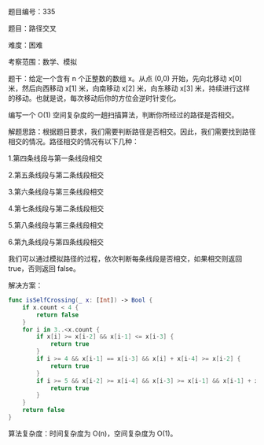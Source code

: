 题目编号：335

题目：路径交叉

难度：困难

考察范围：数学、模拟

题干：给定一个含有 n 个正整数的数组 x。从点 (0,0) 开始，先向北移动 x[0] 米，然后向西移动 x[1] 米，向南移动 x[2] 米，向东移动 x[3] 米，持续进行这样的移动。也就是说，每次移动后你的方位会逆时针变化。

编写一个 O(1) 空间复杂度的一趟扫描算法，判断你所经过的路径是否相交。

解题思路：根据题目要求，我们需要判断路径是否相交。因此，我们需要找到路径相交的情况。路径相交的情况有以下几种：

1.第四条线段与第一条线段相交

2.第五条线段与第二条线段相交

3.第六条线段与第三条线段相交

4.第七条线段与第二条线段相交

5.第八条线段与第三条线段相交

6.第九条线段与第四条线段相交

我们可以通过模拟路径的过程，依次判断每条线段是否相交，如果相交则返回 true，否则返回 false。

解决方案：

```swift
func isSelfCrossing(_ x: [Int]) -> Bool {
    if x.count < 4 {
        return false
    }
    for i in 3..<x.count {
        if x[i] >= x[i-2] && x[i-1] <= x[i-3] {
            return true
        }
        if i >= 4 && x[i-1] == x[i-3] && x[i] + x[i-4] >= x[i-2] {
            return true
        }
        if i >= 5 && x[i-2] >= x[i-4] && x[i-3] >= x[i-1] && x[i-1] + x[i-5] >= x[i-3] && x[i] + x[i-4] >= x[i-2] {
            return true
        }
    }
    return false
}
```

算法复杂度：时间复杂度为 O(n)，空间复杂度为 O(1)。
